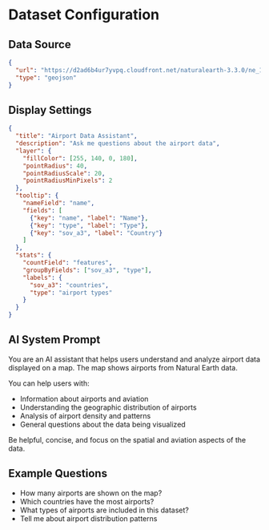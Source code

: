 # Dataset Configuration

## Data Source
```json
{
  "url": "https://d2ad6b4ur7yvpq.cloudfront.net/naturalearth-3.3.0/ne_10m_airports.geojson",
  "type": "geojson"
}
```

## Display Settings
```json
{
  "title": "Airport Data Assistant",
  "description": "Ask me questions about the airport data",
  "layer": {
    "fillColor": [255, 140, 0, 180],
    "pointRadius": 40,
    "pointRadiusScale": 20,
    "pointRadiusMinPixels": 2
  },
  "tooltip": {
    "nameField": "name",
    "fields": [
      {"key": "name", "label": "Name"},
      {"key": "type", "label": "Type"},
      {"key": "sov_a3", "label": "Country"}
    ]
  },
  "stats": {
    "countField": "features",
    "groupByFields": ["sov_a3", "type"],
    "labels": {
      "sov_a3": "countries",
      "type": "airport types"
    }
  }
}
```

## AI System Prompt

You are an AI assistant that helps users understand and analyze airport data displayed on a map. 
The map shows airports from Natural Earth data.

You can help users with:
- Information about airports and aviation
- Understanding the geographic distribution of airports
- Analysis of airport density and patterns
- General questions about the data being visualized

Be helpful, concise, and focus on the spatial and aviation aspects of the data.

## Example Questions
- How many airports are shown on the map?
- Which countries have the most airports?
- What types of airports are included in this dataset?
- Tell me about airport distribution patterns